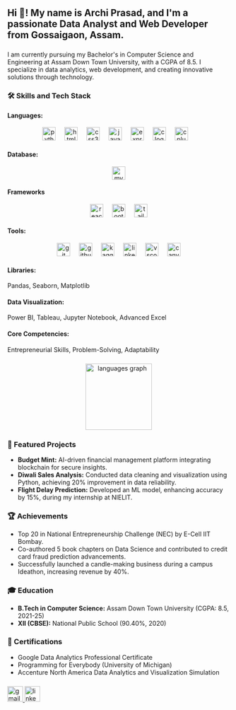 <h2 align="left">Hi 👋! My name is Archi Prasad, and I'm a passionate Data Analyst and Web Developer from Gossaigaon, Assam.</h2>

###

<p align="left">I am currently pursuing my Bachelor's in Computer Science and Engineering at Assam Down Town University, with a CGPA of 8.5. I specialize in data analytics, web development, and creating innovative solutions through technology.</p>

###

<h3 align="left">🛠️ Skills and Tech Stack</h3>
<h4 align="left">Languages:</h4>
<div align="center">
  <img src="https://cdn.jsdelivr.net/gh/devicons/devicon/icons/python/python-original.svg" height="30" alt="python logo"  />
  <img width="12" />
  <img src="https://cdn.jsdelivr.net/gh/devicons/devicon/icons/html5/html5-original.svg" height="30" alt="html5 logo"  />
  <img width="12" />
  <img src="https://cdn.jsdelivr.net/gh/devicons/devicon/icons/css3/css3-original.svg" height="30" alt="css3 logo"  />
  <img width="12" />
  <img src="https://cdn.jsdelivr.net/gh/devicons/devicon/icons/javascript/javascript-original.svg" height="30" alt="javascript logo"  />
  <img width="12" />
  <img src="https://cdn.jsdelivr.net/gh/devicons/devicon/icons/express/express-original.svg" height="30" alt="express logo"  />
  <img width="12" />
  <img src="https://cdn.jsdelivr.net/gh/devicons/devicon/icons/c/c-original.svg" height="30" alt="c logo"  />
  <img width="12" />
  <img src="https://cdn.jsdelivr.net/gh/devicons/devicon/icons/cplusplus/cplusplus-original.svg" height="30" alt="cplusplus logo"  />
  <img width="12" />
</div>
  
  <h4 align="left">Database:</h4>
  <div align="center">
      <img src="https://cdn.jsdelivr.net/gh/devicons/devicon/icons/mysql/mysql-original.svg" height="30" alt="mysql logo"  />
  </div>

  
<h4 align="left">Frameworks</h4>
<div align="center">
  <img src="https://cdn.jsdelivr.net/gh/devicons/devicon/icons/react/react-original.svg" height="30" alt="react logo"  />
  <img width="12" />
  <img src="https://cdn.jsdelivr.net/gh/devicons/devicon/icons/bootstrap/bootstrap-original.svg" height="30" alt="bootstrap logo"  />
  <img width="12" />
  <img src="https://cdn.jsdelivr.net/gh/devicons/devicon/icons/tailwindcss/tailwindcss-original-wordmark.svg" height="30" alt="tailwindcss logo" />
</div>

  <h4 align="left">Tools:</h4>
<div align="center">
  <img src="https://cdn.jsdelivr.net/gh/devicons/devicon/icons/git/git-original.svg" height="30" alt="git logo"  />
  <img width="12" />
  <img src="https://cdn.jsdelivr.net/gh/devicons/devicon/icons/github/github-original.svg" height="30" alt="github logo"  />
  <img width="12" />
  <img src="https://cdn.jsdelivr.net/gh/devicons/devicon/icons/kaggle/kaggle-original.svg" height="30" alt="kaggle logo"  />
  <img width="12" />
  <img src="https://cdn.jsdelivr.net/gh/devicons/devicon/icons/linkedin/linkedin-original.svg" height="30" alt="linkedin logo"  />
  <img width="12" />
  <img src="https://cdn.jsdelivr.net/gh/devicons/devicon/icons/vscode/vscode-original.svg" height="30" alt="vscode logo"  />
  <img width="12" />
  <img src="https://cdn.jsdelivr.net/gh/devicons/devicon/icons/canva/canva-original.svg" height="30" alt="canva logo"  />
</div>

<h4 align="left">Libraries:</h4>
<p> Pandas, Seaborn, Matplotlib</p>

<h4 align="left">Data Visualization:</h4>
<p>Power BI, Tableau, Jupyter Notebook, Advanced Excel</p>

<h4 align="left">Core Competencies:</h4>
<p>Entrepreneurial Skills, Problem-Solving, Adaptability</p>

###

<div align="center">
  <img src="https://github-readme-stats.vercel.app/api/top-langs?username=archiprasad&locale=en&hide_title=false&layout=compact&card_width=320&langs_count=5&theme=dracula&hide_border=false" height="150" alt="languages graph"  />
</div>

###

<h3 align="left">🚀 Featured Projects</h3>
<ul>
  <li><strong>Budget Mint:</strong> AI-driven financial management platform integrating blockchain for secure insights.</li>
  <li><strong>Diwali Sales Analysis:</strong> Conducted data cleaning and visualization using Python, achieving 20% improvement in data reliability.</li>
  <li><strong>Flight Delay Prediction:</strong> Developed an ML model, enhancing accuracy by 15%, during my internship at NIELIT.</li>
</ul>

###

<h3 align="left">🏆 Achievements</h3>
<ul>
  <li>Top 20 in National Entrepreneurship Challenge (NEC) by E-Cell IIT Bombay.</li>
  <li>Co-authored 5 book chapters on Data Science and contributed to credit card fraud prediction advancements.</li>
  <li>Successfully launched a candle-making business during a campus Ideathon, increasing revenue by 40%.</li>
</ul>

###

<h3 align="left">🎓 Education</h3>
<ul>
  <li><strong>B.Tech in Computer Science:</strong> Assam Down Town University (CGPA: 8.5, 2021-25)</li>
  <li><strong>XII (CBSE):</strong> National Public School (90.40%, 2020)</li>
</ul>

###

<h3 align="left">📜 Certifications</h3>
<ul>
  <li>Google Data Analytics Professional Certificate</li>
  <li>Programming for Everybody (University of Michigan)</li>
  <li>Accenture North America Data Analytics and Visualization Simulation</li>
</ul>

###

<div align="left">
  <a href="mailto:prasadarchi13@gmail.com" target="_blank">
    <img src="https://img.shields.io/static/v1?message=Gmail&logo=gmail&label=&color=D14836&logoColor=white&labelColor=&style=for-the-badge" height="35" alt="gmail logo"  />
  </a>
  <a href="https://www.linkedin.com/in/archiprasad/" target="_blank">
    <img src="https://img.shields.io/static/v1?message=LinkedIn&logo=linkedin&label=&color=0077B5&logoColor=white&labelColor=&style=for-the-badge" height="35" alt="linkedin logo"  />
  </a>
</div>
